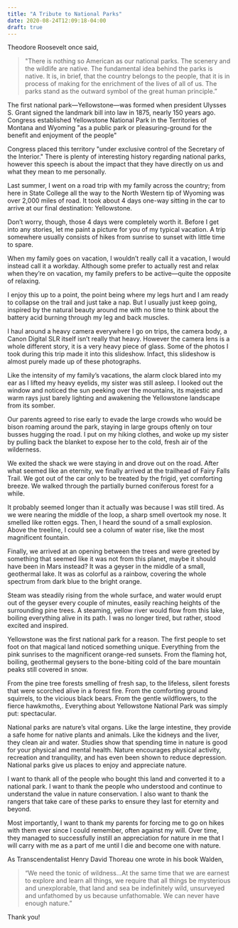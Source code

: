 ```yaml
---
title: "A Tribute to National Parks"
date: 2020-08-24T12:09:18-04:00
draft: true
---
```



Theodore Roosevelt once said,
> "There is nothing so American as our national parks. The scenery and the wildlife are native. The fundamental idea behind the parks is native. It is, in brief, that the country belongs to the people, that it is in process of making for the enrichment of the lives of all of us. The parks stand as the outward symbol of the great human principle.”

The first national park—Yellowstone—was formed when president Ulysses S. Grant signed the landmark bill into law in 1875, nearly 150 years ago. Congress established Yellowstone National Park in the Territories of Montana and Wyoming "as a public park or pleasuring-ground for the benefit and enjoyment of the people"

Congress placed this territory "under exclusive control of the Secretary of the Interior." There is plenty of interesting history regarding national parks, however this speech is about the impact that they have directly on us and what they mean to me personally.

Last summer, I went on a road trip with my family across the country; from here in State College all the way to the North Western tip of Wyoming was over 2,000 miles of road. It took about 4 days one-way sitting in the car to arrive at our final destination: Yellowstone.

Don’t worry, though, those 4 days were completely worth it. Before I get into any stories, let me paint a picture for you of my typical vacation. A trip somewhere usually consists of hikes from sunrise to sunset with little time to spare.

When my family goes on vacation, I wouldn’t really call it a vacation, I would instead call it a workday. Although some prefer to actually rest and relax when they’re on vacation, my family prefers to be active—quite the opposite of relaxing.

I enjoy this up to a point, the point being where my legs hurt and I am ready to collapse on the trail and just take a nap. But I usually just keep going, inspired by the natural beauty around me with no time to think about the battery acid burning through my leg and back muscles.

I haul around a heavy camera everywhere I go on trips, the camera body, a Canon Digital SLR itself isn’t really that heavy. However the camera lens is a whole different story, it is a very heavy piece of glass. Some of the photos I took during this trip made it into this slideshow. Infact, this slideshow is almost purely made up of these photographs.

Like the intensity of my family’s vacations, the alarm clock blared into my ear as I lifted my heavy eyelids, my sister was still asleep. I looked out the window and noticed the sun peeking over the mountains, its majestic and warm rays just barely lighting and awakening the Yellowstone landscape from its somber.

Our parents agreed to rise early to evade the large crowds who would be bison roaming around the park, staying in large groups oftenly on tour busses hugging the road. I put on my hiking clothes, and woke up my sister by pulling back the blanket to expose her to the cold, fresh air of the wilderness.

We exited the shack we were staying in and drove out on the road. After what seemed like an eternity, we finally arrived at the trailhead of Fairy Falls Trail. We got out of the car only to be treated by the frigid, yet comforting breeze. We walked through the partially burned coniferous forest for a while.

It probably seemed longer than it actually was because I was still tired. As we were nearing the middle of the loop, a sharp smell overtook my nose. It smelled like rotten eggs. Then, I heard the sound of a small explosion. Above the treeline, I could see a column of water rise, like the most magnificent fountain.

Finally, we arrived at an opening between the trees and were greeted by something that seemed like it was not from this planet, maybe it should have been in Mars instead? It was a geyser in the middle of a small, geothermal lake. It was as colorful as a rainbow, covering the whole spectrum from dark blue to the bright orange.

Steam was steadily rising from the whole surface, and water would erupt out of the geyser every couple of minutes, easily reaching heights of the surrounding pine trees. A steaming, yellow river would flow from this lake, boiling everything alive in its path. I was no longer tired, but rather, stood excited and inspired.

Yellowstone was the first national park for a reason. The first people to set foot on that magical land noticed something unique. Everything from the pink sunrises to the magnificent orange-red sunsets. From the flaming hot, boiling, geothermal geysers to the bone-biting cold of the bare mountain peaks still covered in snow.

From the pine tree forests smelling of fresh sap, to the lifeless, silent forests that were scorched alive in a forest fire. From the comforting ground squirrels, to the vicious black bears. From the gentle wildflowers, to the fierce hawkmoths,. Everything about Yellowstone National Park was simply put: spectacular.

National parks are nature’s vital organs. Like the large intestine, they provide a safe home for native plants and animals. Like the kidneys and the liver, they clean air and water. Studies show that spending time in nature is good for your physical and mental health. Nature encourages physical activity, recreation and tranquility, and has even been shown to reduce depression. National parks give us places to enjoy and appreciate nature.

I want to thank all of the people who bought this land and converted it to a national park. I want to thank the people who understood and continue to understand the value in nature conservation. I also want to thank the rangers that take care of these parks to ensure they last for eternity and beyond.

Most importantly, I want to thank my parents for forcing me to go on hikes with them ever since I could remember, often against my will. Over time, they managed to successfully instill an appreciation for nature in me that I will carry with me as a part of me until I die and become one with nature.

As Transcendentalist Henry David Thoreau one wrote in his book Walden,
> “We need the tonic of wildness...At the same time that we are earnest to explore and learn all things, we require that all things be mysterious and unexplorable, that land and sea be indefinitely wild, unsurveyed and unfathomed by us because unfathomable. We can never have enough nature.”

Thank you!
